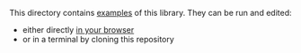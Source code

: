This directory contains [examples](main.ts) of this library. They can be run and
edited:

- either directly [in your browser](https://repl.it/@ehmicky/big-cartesian)
- or in a terminal by cloning this repository
